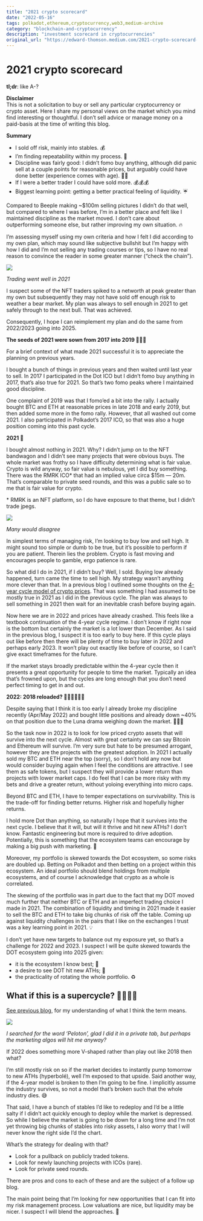```yaml
---
title: "2021 crypto scorecard"
date: "2022-05-16"
tags: polkadot,ethereum,cryptocurrency,web3,medium-archive
category: "blockchain-and-cryptocurrency"
description: "investment scorecard in cryptocurrencies"
original_url: "https://edward-thomson.medium.com/2021-crypto-scorecard-5a3f88b17acd"
---
```


# 2021 crypto scorecard

**tl;dr**: like A-?

**Disclaimer**  
This is not a solicitation to buy or sell any particular cryptocurrency or crypto asset. Here I share my personal views on the market which you mind find interesting or thoughtful. I don’t sell advice or manage money on a paid-basis at the time of writing this blog.

**Summary**

-   I sold off risk, mainly into stables. 💰
-   I’m finding repeatability within my process. 🤖
-   Discipline was fairly good: I didn’t fomo buy anything, although did panic sell at a couple points for reasonable prices, but arguably could have done better (experience comes with age). 🧙‍♂️
-   If I were a better trader I could have sold more. 💰💰💰
-   Biggest learning point: getting a better practical feeling of liquidity. ☔

Compared to Beeple making ~$100m selling pictures I didn’t do that well, but compared to where I was before, I’m in a better place and felt like I maintained discipline as the market moved. I don’t care about outperforming someone else, but rather improving my own situation. 🔥

I’m assessing myself using my own criteria and how I felt I did according to my own plan, which may sound like subjective bullshit but I’m happy with how I did and I’m not selling any trading courses or tips, so I have no real reason to convince the reader in some greater manner (“check the chain”).

![](/images/0*SzF59AwoD_ntrcB8)

*Trading went well in 2021*

I suspect some of the NFT traders spiked to a networth at peak greater than my own but subsequently they may not have sold off enough risk to weather a bear market. My plan was always to sell enough in 2021 to get safely through to the next bull. That was achieved.

Consequently, I hope I can reimplement my plan and do the same from 2022/2023 going into 2025.

**The seeds of 2021 were sown from 2017 into 2019 🌱🧑‍🌾**

For a brief context of what made 2021 successful it is to appreciate the planning on previous years.

I bought a bunch of things in previous years and then waited until last year to sell. In 2017 I participated in the Dot ICO but I didn’t fomo buy anything in 2017, that’s also true for 2021. So that’s two fomo peaks where I maintained good discipline.

One complaint of 2019 was that I fomo’ed a bit into the rally. I actually bought BTC and ETH at reasonable prices in late 2018 and early 2019, but then added some more in the fomo rally. However, that all washed out come 2021. I also participated in Polkadot’s 2017 ICO, so that was also a huge position coming into this past cycle.

**2021 🚜**

I bought almost nothing in 2021. Why? I didn’t jump on to the NFT bandwagon and I didn’t see many projects that were obvious buys. The whole market was frothy so I have difficulty determining what is fair value. Crypto is wild anyway, so fair value is nebulous, yet I did buy something. There was the RMRK ICO\* that had an implied value circa $15m — 20m. That’s comparable to private seed rounds, and this was a public sale so to me that is fair value for crypto.

\* RMRK is an NFT platform, so I do have exposure to that theme, but I didn’t trade jpegs.

![](/images/0*vn1IEO-rDWgJzPKp.jpg)

*Many would disagree*

In simplest terms of managing risk, I’m looking to buy low and sell high. It might sound too simple or dumb to be true, but it’s possible to perform if you are patient. Therein lies the problem. Crypto is fast moving and encourages people to gamble, ergo patience is rare.

So what did I do in 2021, if I didn’t buy? Well, I sold. Buying low already happened, turn came the time to sell high. My strategy wasn’t anything more clever than that. In a previous blog I outlined some thoughts on the [4-year cycle model of crypto prices](/crypto-aint-dead-but-is-it-cycling-or-supercycling-499d69b8c0e0). That was something I had assumed to be mostly true in 2021 as I did in the previous cycle. The plan was always to sell something in 2021 then wait for an inevitable crash before buying again.

Now here we are in 2022 and prices have already crashed. This feels like a textbook continuation of the 4-year cycle regime. I don’t know if right now is the bottom but certainly the market is a lot lower than December. As I said in the previous blog, I suspect it is too early to buy here. If this cycle plays out like before then there will be plenty of time to buy later in 2022 and perhaps early 2023. It won’t play out exactly like before of course, so I can’t give exact timeframes for the future.

If the market stays broadly predictable within the 4-year cycle then it presents a great opportunity for people to time the market. Typically an idea that’s frowned upon, but the cycles are long enough that you don’t need perfect timing to get in and out.

**2022: 2018 reloaded? 🌱🌱🌱🌱🧑‍🌾**

Despite saying that I think it is too early I already broke my discipline recently (Apr/May 2022) and bought little positions and already down ~40% on that position due to the Luna drama weighing down the market. 🚀🚀🚀

So the task now in 2022 is to look for low priced crypto assets that will survive into the next cycle. Almost with great certainty we can say Bitcoin and Ethereum will survive. I’m very sure but hate to be presumed arrogant, however they are the projects with the greatest adoption. In 2021 I actually sold my BTC and ETH near the top (sorry), so I don’t hold any now but would consider buying again when I feel the conditions are attractive. I see them as safe tokens, but I suspect they will provide a lower return than projects with lower market caps. I do feel that I can be more risky with my bets and drive a greater return, without yoloing everything into micro caps.

Beyond BTC and ETH, I have to temper expectations on survivability. This is the trade-off for finding better returns. Higher risk and hopefully higher returns.

I hold more Dot than anything, so naturally I hope that it survives into the next cycle. I believe that it will, but will it thrive and hit new ATHs? I don’t know. Fantastic engineering but more is required to drive adoption. Potentially, this is something that the ecosystem teams can encourage by making a big push with marketing. 🙏

Moreover, my portfolio is skewed towards the Dot ecosystem, so some risks are doubled up. Betting on Polkadot and then betting on a project within this ecosystem. An ideal portfolio should blend holdings from multiple ecosystems, and of course I acknowledge that crypto as a whole is correlated.

The skewing of the portfolio was in part due to the fact that my DOT moved much further that neither BTC or ETH and an imperfect trading choice I made in 2021. The combination of liquidity and timing in 2021 made it easier to sell the BTC and ETH to take big chunks of risk off the table. Coming up against liquidity challenges in the pairs that I like on the exchanges I trust was a key learning point in 2021. 💡

I don’t yet have new targets to balance out my exposure yet, so that’s a challenge for 2022 and 2023. I suspect I will be quite skewed towards the DOT ecosystem going into 2025 given:

-   it is the ecosystem I know best; 🧠
-   a desire to see DOT hit new ATHs; 🚀
-   the practicality of rotating the whole portfolio. ♻️

## What if this is a supercycle? 🚴🚴🚴🚴

[See previous blog](/crypto-aint-dead-but-is-it-cycling-or-supercycling-499d69b8c0e0), for my understanding of what I think the term means.

![](/images/0*RMqoeG1hsqkAI2S_.jpg)

*I searched for the word ‘Peloton’, glad I did it in a private tab, but perhaps the marketing algos will hit me anyway?*

If 2022 does something more V-shaped rather than play out like 2018 then what?

I’m still mostly risk on so if the market decides to instantly pump tomorrow to new ATHs (hyperbolé), well I’m exposed to that upside. Said another way, if the 4-year model is broken to then I’m going to be fine. I implicitly assume the industry survives, so not a model that’s broken such that the whole industry dies. 😅

That said, I have a bunch of stables I’d like to redeploy and I’d be a little salty if I didn’t act quickly enough to deploy while the market is depressed. So while I believe the market is going to be down for a long time and I’m not yet throwing big chunks of stables into risky assets, I also worry that I will never know the right side I’d the chart.

What’s the strategy for dealing with that?

-   Look for a pullback on publicly traded tokens.
-   Look for newly launching projects with ICOs (rare).
-   Look for private seed rounds.

There are pros and cons to each of these and are the subject of a follow up blog.

The main point being that I’m looking for new opportunities that I can fit into my risk management process. Low valuations are nice, but liquidity may be nicer. I suspect I will blend the approaches. 🍲